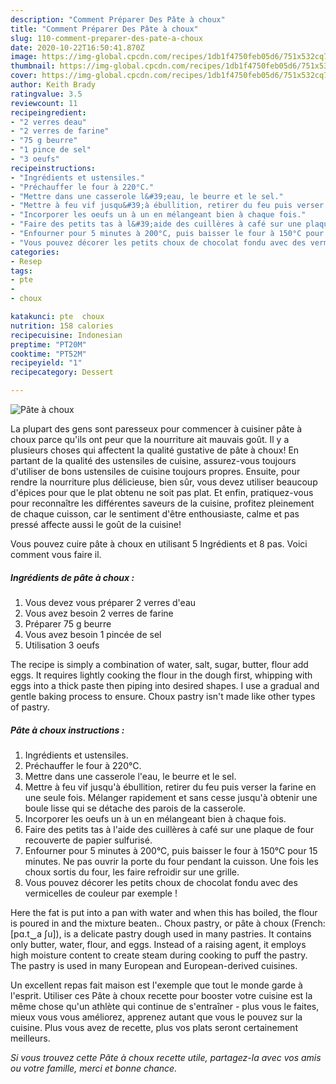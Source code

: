 ```yaml
---
description: "Comment Préparer Des Pâte à choux"
title: "Comment Préparer Des Pâte à choux"
slug: 110-comment-preparer-des-pate-a-choux
date: 2020-10-22T16:50:41.870Z
image: https://img-global.cpcdn.com/recipes/1db1f4750feb05d6/751x532cq70/pate-a-choux-photo-principale-de-la-recette.jpg
thumbnail: https://img-global.cpcdn.com/recipes/1db1f4750feb05d6/751x532cq70/pate-a-choux-photo-principale-de-la-recette.jpg
cover: https://img-global.cpcdn.com/recipes/1db1f4750feb05d6/751x532cq70/pate-a-choux-photo-principale-de-la-recette.jpg
author: Keith Brady
ratingvalue: 3.5
reviewcount: 11
recipeingredient:
- "2 verres deau"
- "2 verres de farine"
- "75 g beurre"
- "1 pince de sel"
- "3 oeufs"
recipeinstructions:
- "Ingrédients et ustensiles."
- "Préchauffer le four à 220°C."
- "Mettre dans une casserole l&#39;eau, le beurre et le sel."
- "Mettre à feu vif jusqu&#39;à ébullition, retirer du feu puis verser la farine en une seule fois. Mélanger rapidement et sans cesse jusqu&#39;à obtenir une boule lisse qui se détache des parois de la casserole."
- "Incorporer les oeufs un à un en mélangeant bien à chaque fois."
- "Faire des petits tas à l&#39;aide des cuillères à café sur une plaque de four recouverte de papier sulfurisé."
- "Enfourner pour 5 minutes à 200°C, puis baisser le four à 150°C pour 15 minutes. Ne pas ouvrir la porte du four pendant la cuisson. Une fois les choux sortis du four, les faire refroidir sur une grille."
- "Vous pouvez décorer les petits choux de chocolat fondu avec des vermicelles de couleur par exemple !"
categories:
- Resep
tags:
- pte
- 
- choux

katakunci: pte  choux 
nutrition: 158 calories
recipecuisine: Indonesian
preptime: "PT20M"
cooktime: "PT52M"
recipeyield: "1"
recipecategory: Dessert

---
```



![Pâte à choux](https://img-global.cpcdn.com/recipes/1db1f4750feb05d6/751x532cq70/pate-a-choux-photo-principale-de-la-recette.jpg)

La plupart des gens sont paresseux pour commencer à cuisiner pâte à choux parce qu'ils ont peur que la nourriture ait mauvais goût. Il y a plusieurs choses qui affectent la qualité gustative de pâte à choux! En partant de la qualité des ustensiles de cuisine, assurez-vous toujours d'utiliser de bons ustensiles de cuisine toujours propres. Ensuite, pour rendre la nourriture plus délicieuse, bien sûr, vous devez utiliser beaucoup d'épices pour que le plat obtenu ne soit pas plat. Et enfin, pratiquez-vous pour reconnaître les différentes saveurs de la cuisine, profitez pleinement de chaque cuisson, car le sentiment d'être enthousiaste, calme et pas pressé affecte aussi le goût de la cuisine!

<!--inarticleads1-->

Vous pouvez cuire pâte à choux en utilisant 5 Ingrédients et 8 pas. Voici comment vous faire il.

##### Ingrédients de pâte à choux :

1. Vous devez vous préparer 2 verres d&#39;eau
1. Vous avez besoin 2 verres de farine
1. Préparer 75 g beurre
1. Vous avez besoin 1 pincée de sel
1. Utilisation 3 oeufs


The recipe is simply a combination of water, salt, sugar, butter, flour add eggs. It requires lightly cooking the flour in the dough first, whipping with eggs into a thick paste then piping into desired shapes. I use a gradual and gentle baking process to ensure. Choux pastry isn&#39;t made like other types of pastry. 

<!--inarticleads2-->

##### Pâte à choux instructions :

1. Ingrédients et ustensiles.
1. Préchauffer le four à 220°C.
1. Mettre dans une casserole l&#39;eau, le beurre et le sel.
1. Mettre à feu vif jusqu&#39;à ébullition, retirer du feu puis verser la farine en une seule fois. Mélanger rapidement et sans cesse jusqu&#39;à obtenir une boule lisse qui se détache des parois de la casserole.
1. Incorporer les oeufs un à un en mélangeant bien à chaque fois.
1. Faire des petits tas à l&#39;aide des cuillères à café sur une plaque de four recouverte de papier sulfurisé.
1. Enfourner pour 5 minutes à 200°C, puis baisser le four à 150°C pour 15 minutes. Ne pas ouvrir la porte du four pendant la cuisson. Une fois les choux sortis du four, les faire refroidir sur une grille.
1. Vous pouvez décorer les petits choux de chocolat fondu avec des vermicelles de couleur par exemple !


Here the fat is put into a pan with water and when this has boiled, the flour is poured in and the mixture beaten.. Choux pastry, or pâte à choux (French: [pɑ.t‿a ʃu]), is a delicate pastry dough used in many pastries. It contains only butter, water, flour, and eggs. Instead of a raising agent, it employs high moisture content to create steam during cooking to puff the pastry. The pastry is used in many European and European-derived cuisines. 

<!--inarticleads1-->

<p>
Un excellent repas fait maison est l'exemple que tout le monde garde à l'esprit. Utiliser ces Pâte à choux recette pour booster votre cuisine est la même chose qu'un athlète qui continue de s'entraîner - plus vous le faites, mieux vous vous améliorez, apprenez autant que vous le pouvez sur la cuisine. Plus vous avez de recette, plus vos plats seront certainement meilleurs.
</p>

<p>
<i>Si vous trouvez cette Pâte à choux recette utile, partagez-la avec vos amis ou votre famille, merci et bonne chance.</i>
</p>
